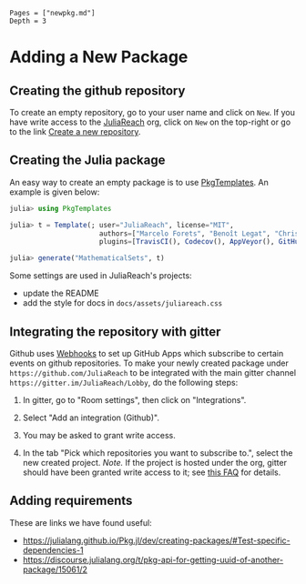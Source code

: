 ```@contents
Pages = ["newpkg.md"]
Depth = 3
```

# Adding a New Package

## Creating the github repository

To create an empty repository, go to your user name and click on `New`. If you have write access to the [JuliaReach](http://juliareach.org) org, click on `New` on the top-right or go to the link [Create a new repository](https://github.com/organizations/JuliaReach/repositories/new).

## Creating the Julia package 

An easy way to create an empty package is to use [PkgTemplates](https://github.com/invenia/PkgTemplates.jl). An example is given below:

```julia
julia> using PkgTemplates

julia> t = Template(; user="JuliaReach", license="MIT",
                      authors=["Marcelo Forets", "Benoît Legat", "Christian Schilling"],
                      plugins=[TravisCI(), Codecov(), AppVeyor(), GitHubPages()])

julia> generate("MathematicalSets", t)
```

Some settings are used in JuliaReach's projects: 

- update the README
- add the style for docs in `docs/assets/juliareach.css`

## Integrating the repository with gitter

Github uses [Webhooks](https://developer.github.com/webhooks/) to set up GitHub Apps which subscribe to certain events on github repositories. To make your newly created package under `https://github.com/JuliaReach` to be integrated with the main gitter channel `https://gitter.im/JuliaReach/Lobby`, do the following steps:

1. In gitter, go to "Room settings", then click on "Integrations".

2. Select "Add an integration (Github)".

3. You may be asked to grant write access.

4. In the tab "Pick which repositories you want to subscribe to.", select the new created project. *Note.* If the project is hosted under the org, gitter should have been granted write access to it; see [this FAQ](https://gitlab.com/gitlab-org/gitter/webapp/blob/develop/docs/faq.md#what-happens-if-i-rename-something-on-github-org-repo) for details.

## Adding requirements

These are links we have found useful:

- https://julialang.github.io/Pkg.jl/dev/creating-packages/#Test-specific-dependencies-1
- https://discourse.julialang.org/t/pkg-api-for-getting-uuid-of-another-package/15061/2
